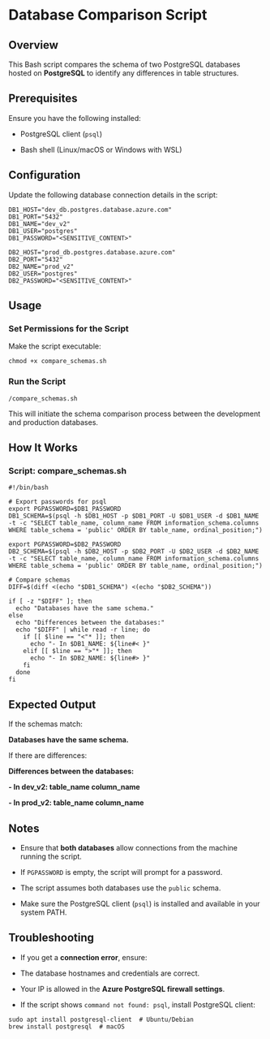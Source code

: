 # Database Comparison Script

## Overview

This Bash script compares the schema of two PostgreSQL databases hosted on **PostgreSQL** to identify any differences in table structures.


## Prerequisites

Ensure you have the following installed:

- PostgreSQL client (`psql`)

- Bash shell (Linux/macOS or Windows with WSL)


## Configuration

Update the following database connection details in the script:

```
DB1_HOST="dev_db.postgres.database.azure.com"
DB1_PORT="5432"
DB1_NAME="dev_v2"
DB1_USER="postgres"
DB1_PASSWORD="<SENSITIVE_CONTENT>"

DB2_HOST="prod_db.postgres.database.azure.com"
DB2_PORT="5432"
DB2_NAME="prod_v2"
DB2_USER="postgres"
DB2_PASSWORD="<SENSITIVE_CONTENT>"
```

## Usage

### Set Permissions for the Script

 Make the script executable:
```
chmod +x compare_schemas.sh
```
### Run the Script
```
/compare_schemas.sh
```
This will initiate the schema comparison process between the development and production databases.

## How It Works

### Script: compare\_schemas.sh
```
#!/bin/bash

# Export passwords for psql
export PGPASSWORD=$DB1_PASSWORD
DB1_SCHEMA=$(psql -h $DB1_HOST -p $DB1_PORT -U $DB1_USER -d $DB1_NAME -t -c "SELECT table_name, column_name FROM information_schema.columns WHERE table_schema = 'public' ORDER BY table_name, ordinal_position;")

export PGPASSWORD=$DB2_PASSWORD
DB2_SCHEMA=$(psql -h $DB2_HOST -p $DB2_PORT -U $DB2_USER -d $DB2_NAME -t -c "SELECT table_name, column_name FROM information_schema.columns WHERE table_schema = 'public' ORDER BY table_name, ordinal_position;")

# Compare schemas
DIFF=$(diff <(echo "$DB1_SCHEMA") <(echo "$DB2_SCHEMA"))

if [ -z "$DIFF" ]; then
  echo "Databases have the same schema."
else
  echo "Differences between the databases:"
  echo "$DIFF" | while read -r line; do
    if [[ $line == "<"* ]]; then
      echo "- In $DB1_NAME: ${line#< }"
    elif [[ $line == ">"* ]]; then
      echo "- In $DB2_NAME: ${line#> }"
    fi
  done
fi
```
## Expected Output

If the schemas match:

**Databases have the same schema.**

If there are differences:

**Differences between the databases:**

**- In dev\_v2: table\_name column\_name**

**- In prod\_v2: table\_name column\_name**

## Notes

- Ensure that **both databases** allow connections from the machine running the script.

- If `PGPASSWORD` is empty, the script will prompt for a password.

- The script assumes both databases use the `public` schema.

- Make sure the PostgreSQL client (`psql`) is installed and available in your system PATH.

## Troubleshooting

  - If you get a **connection error**, ensure:

  - The database hostnames and credentials are correct.

  - Your IP is allowed in the **Azure PostgreSQL firewall settings**.

- If the script shows `command not found: psql`, install PostgreSQL client:
```
sudo apt install postgresql-client  # Ubuntu/Debian
brew install postgresql  # macOS
```


